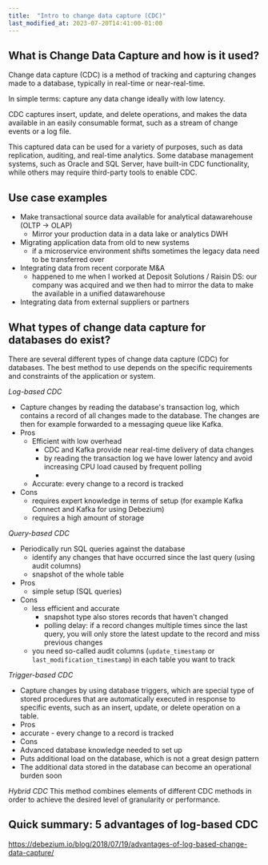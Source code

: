 ```yaml
---
title:  "Intro to change data capture (CDC)"
last_modified_at: 2023-07-20T14:41:00-01:00
---
```


## What is Change Data Capture and how is it used?
Change data capture (CDC) is a method of tracking and capturing changes made to a database, typically in real-time or near-real-time. 

In simple terms: capture any data change ideally with low latency.

CDC captures insert, update, and delete operations, and makes the data available in an easily consumable format, such as a stream of change events or a log file. 

This captured data can be used for a variety of purposes, such as data replication, auditing, and real-time analytics. Some database management systems, such as Oracle and SQL Server, have built-in CDC functionality, while others may require third-party tools to enable CDC.

## Use case examples
* Make transactional source data available for analytical datawarehouse (OLTP -> OLAP)
  * Mirror your production data in a data lake or analytics DWH 
* Migrating application data from old to new systems
  * if a microservice environment shifts sometimes the legacy data need to be transferred over
* Integrating data from recent corporate M&A
  * happened to me when I worked at Deposit Solutions / Raisin DS: our company was acquired and we then had to mirror the data to make the available in a unified datawarehouse 
* Integrating data from external suppliers or partners


## What types of change data capture for databases do exist?
There are several different types of change data capture (CDC) for databases. The best method to use depends on the specific requirements and constraints of the application or system.

*Log-based CDC*
* Capture changes by reading the database's transaction log, which contains a record of all changes made to the database. The changes are then for example forwarded to a messaging queue like Kafka.
* Pros
  * Efficient with low overhead
    * CDC and Kafka provide near real-time delivery of data changes 
    * by reading the transaction log we have lower latency and avoid increasing CPU load caused by frequent polling
    * 
  * Accurate: every change to a record is tracked
* Cons
  * requires expert knowledge in terms of setup (for example Kafka Connect and Kafka for using Debezium)
  * requires a high amount of storage

*Query-based CDC*
* Periodically run SQL queries against the database 
  * identify any changes that have occurred since the last query (using audit columns)
  * snapshot of the whole table
* Pros
  * simple setup (SQL queries)
* Cons
  * less efficient and accurate
    * snapshot type also stores records that haven't changed
    * polling delay: if a record changes multiple times since the last query, you will only store the latest update to the record and miss previous changes
  * you need so-called audit columns (`update_timestamp` or `last_modification_timestamp`) in each table you want to track

*Trigger-based CDC*
* Capture changes by using database triggers, which are special type of stored procedures that are automatically executed in response to specific events, such as an insert, update, or delete operation on a table.
* Pros
 * accurate - every change to a record is tracked
* Cons
 * Advanced database knowledge needed to set up
 * Puts additional load on the database, which is not a great design pattern 
 * The additional data stored in the database can become an operational burden soon


*Hybrid CDC* 
This method combines elements of different CDC methods in order to achieve the desired level of granularity or performance.

## Quick summary: 5 advantages of log-based CDC
https://debezium.io/blog/2018/07/19/advantages-of-log-based-change-data-capture/